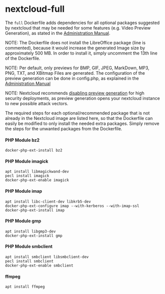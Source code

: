 # nextcloud-full

The `full` Dockerfile adds dependencies for all optional packages suggested by nextcloud that may be needed for some features (e.g. Video Preview Generation), as stated in the [Administration Manual](https://docs.nextcloud.com/server/12/admin_manual/installation/source_installation.html).

NOTE: The Dockerfile does not install the LibreOffice package (line is commented), because it would increase the generated Image size by approximately 500 MB. In order to install it, simply uncomment the 13th line of the Dockerfile.  

NOTE: Per default, only previews for BMP, GIF, JPEG, MarkDown, MP3, PNG, TXT, and XBitmap Files are generated. The configuration of the preview generation can be done in config.php, as explained in the [Administration Manual](https://docs.nextcloud.com/server/12/admin_manual/configuration_server/config_sample_php_parameters.html#previews)  

NOTE: Nextcloud recommends [disabling preview generation](https://docs.nextcloud.com/server/12/admin_manual/configuration_server/harden_server.html?highlight=enabledpreviewproviders#disable-preview-image-generation) for high security deployments, as preview generation opens your nextcloud instance to new possible attack vectors.  

The required steps for each optional/recommended package that is not already in the Nextcloud image are listed here, so that the Dockerfile can easily be modified to only install the needed extra packages. Simply remove the steps for the unwanted packages  from the Dockerfile.

#### PHP Module bz2
`docker-php-ext-install bz2`  

#### PHP Module imagick
`apt install libmagickwand-dev`  
`pecl install imagick`  
`docker-php-ext-enable imagick`  

#### PHP Module imap
`apt install libc-client-dev libkrb5-dev`  
`docker-php-ext-configure imap --with-kerberos --with-imap-ssl`  
`docker-php-ext-install imap`  

#### PHP Module gmp
`apt install libgmp3-dev`  
`docker-php-ext-install gmp`  

#### PHP Module smbclient
`apt install smbclient libsmbclient-dev`  
`pecl install smbclient`  
`docker-php-ext-enable smbclient`  

#### ffmpeg
`apt install ffmpeg`  
